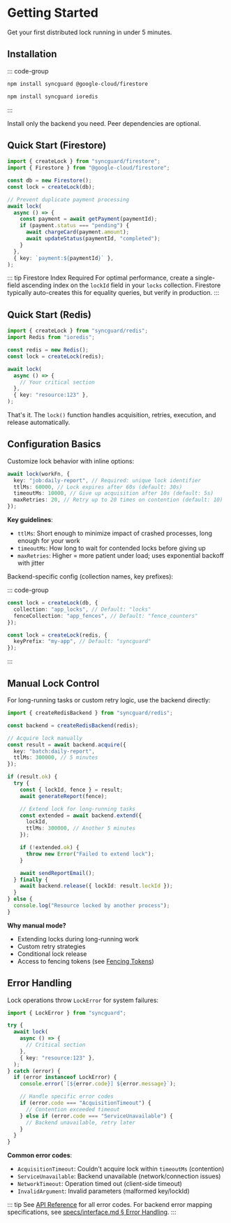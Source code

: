 # Getting Started

Get your first distributed lock running in under 5 minutes.

## Installation

::: code-group

```bash [Firestore]
npm install syncguard @google-cloud/firestore
```

```bash [Redis]
npm install syncguard ioredis
```

:::

Install only the backend you need. Peer dependencies are optional.

## Quick Start (Firestore)

```typescript
import { createLock } from "syncguard/firestore";
import { Firestore } from "@google-cloud/firestore";

const db = new Firestore();
const lock = createLock(db);

// Prevent duplicate payment processing
await lock(
  async () => {
    const payment = await getPayment(paymentId);
    if (payment.status === "pending") {
      await chargeCard(payment.amount);
      await updateStatus(paymentId, "completed");
    }
  },
  { key: `payment:${paymentId}` },
);
```

::: tip Firestore Index Required
For optimal performance, create a single-field ascending index on the `lockId` field in your `locks` collection. Firestore typically auto-creates this for equality queries, but verify in production.
:::

## Quick Start (Redis)

```typescript
import { createLock } from "syncguard/redis";
import Redis from "ioredis";

const redis = new Redis();
const lock = createLock(redis);

await lock(
  async () => {
    // Your critical section
  },
  { key: "resource:123" },
);
```

That's it. The `lock()` function handles acquisition, retries, execution, and release automatically.

## Configuration Basics

Customize lock behavior with inline options:

```typescript
await lock(workFn, {
  key: "job:daily-report", // Required: unique lock identifier
  ttlMs: 60000, // Lock expires after 60s (default: 30s)
  timeoutMs: 10000, // Give up acquisition after 10s (default: 5s)
  maxRetries: 20, // Retry up to 20 times on contention (default: 10)
});
```

**Key guidelines**:

- `ttlMs`: Short enough to minimize impact of crashed processes, long enough for your work
- `timeoutMs`: How long to wait for contended locks before giving up
- `maxRetries`: Higher = more patient under load; uses exponential backoff with jitter

Backend-specific config (collection names, key prefixes):

::: code-group

```typescript [Firestore]
const lock = createLock(db, {
  collection: "app_locks", // Default: "locks"
  fenceCollection: "app_fences", // Default: "fence_counters"
});
```

```typescript [Redis]
const lock = createLock(redis, {
  keyPrefix: "my-app", // Default: "syncguard"
});
```

:::

## Manual Lock Control

For long-running tasks or custom retry logic, use the backend directly:

```typescript
import { createRedisBackend } from "syncguard/redis";

const backend = createRedisBackend(redis);

// Acquire lock manually
const result = await backend.acquire({
  key: "batch:daily-report",
  ttlMs: 300000, // 5 minutes
});

if (result.ok) {
  try {
    const { lockId, fence } = result;
    await generateReport(fence);

    // Extend lock for long-running tasks
    const extended = await backend.extend({
      lockId,
      ttlMs: 300000, // Another 5 minutes
    });

    if (!extended.ok) {
      throw new Error("Failed to extend lock");
    }

    await sendReportEmail();
  } finally {
    await backend.release({ lockId: result.lockId });
  }
} else {
  console.log("Resource locked by another process");
}
```

**Why manual mode?**

- Extending locks during long-running work
- Custom retry strategies
- Conditional lock release
- Access to fencing tokens (see [Fencing Tokens](/fencing))

## Error Handling

Lock operations throw `LockError` for system failures:

```typescript
import { LockError } from "syncguard";

try {
  await lock(
    async () => {
      // Critical section
    },
    { key: "resource:123" },
  );
} catch (error) {
  if (error instanceof LockError) {
    console.error(`[${error.code}] ${error.message}`);

    // Handle specific error codes
    if (error.code === "AcquisitionTimeout") {
      // Contention exceeded timeout
    } else if (error.code === "ServiceUnavailable") {
      // Backend unavailable, retry later
    }
  }
}
```

**Common error codes**:

- `AcquisitionTimeout`: Couldn't acquire lock within `timeoutMs` (contention)
- `ServiceUnavailable`: Backend unavailable (network/connection issues)
- `NetworkTimeout`: Operation timed out (client-side timeout)
- `InvalidArgument`: Invalid parameters (malformed key/lockId)

::: tip
See [API Reference](/api#lockerror) for all error codes. For backend error mapping specifications, see [specs/interface.md § Error Handling](https://github.com/kriasoft/syncguard/blob/main/specs/interface.md#error-handling-standards).
:::
